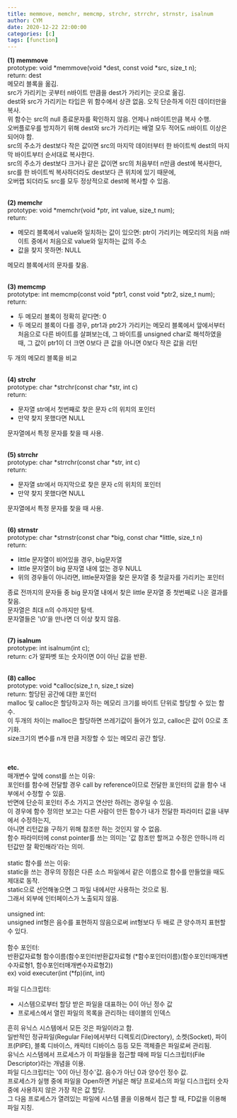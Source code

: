 ```yaml
---
title: memmove, memchr, memcmp, strchr, strrchr, strnstr, isalnum
author: CYM
date: 2020-12-22 22:00:00
categories: [c]
tags: [function]
---
```



**(1) memmove<br>**
prototype: void \*memmove(void \*dest, const void \*src, size_t n);<br>
return: dest<br>
메모리 블록을 옮김.<br>
src가 가리키는 곳부터 n바이트 만큼을 dest가 가리키는 곳으로 옮김.<br>
dest와 src가 가리키는 타입은 위 함수에서 상관 없음. 오직 단순하게 이진 데이터만을 복사.<br>
위 함수는 src의 null 종료문자를 확인하지 않음. 언제나 n바이트만큼 복사 수행.<br>
오버플로우를 방지하기 위해 dest와 src가 가리키는 배열 모두 적어도 n바이트 이상은 되어야 함.<br>
src의 주소가 dest보다 작은 값이면 src의 마지막 데이터부터 한 바이트씩 dest의 마지막 바이트부터 순서대로 복사한다.<br>
src의 주소가 dest보다 크거나 같은 값이면 src의 처음부터 n만큼 dest에 복사한다,<br>
src를 한 바이트씩 복사하더라도 dest보다 큰 위치에 있기 때문에, <br>
오버랩 되더라도 src를 모두 정상적으로 dest에 복사할 수 있음.<br>
<br>

**(2) memchr**<br>
prototype: void \*memchr(void \*ptr, int value, size_t num);<br>
return: 
- 메모리 블록에서 value와 일치하는 값이 있으면: ptr이 가리키는 메모리의 처음 n바이트 중에서 처음으로 value와 일치하는 값의 주소
- 값을 찾지 못하면: NULL<br>

메모리 블록에서의 문자를 찾음.<br>
<br>

**(3) memcmp**<br>
prototytpe: int memcmp(const void \*ptr1, const void \*ptr2, size_t num);<br>
return: 
- 두 메모리 블록이 정확히 같다면: 0
- 두 메모리 블록이 다를 경우, ptr1과 ptr2가 가리키는 메모리 블록에서 앞에서부터 처음으로 다른 바이트를 살펴보는데, 그 바이트를 unsigned char로 해석하였을 때, 그 값이 ptr1이 더 크면 0보다 큰 값을 아니면 0보다 작은 값을 리턴<br>

두 개의 메모리 블록을 비교<br>
<br>

**(4) strchr**<br>
prototype: char \*strchr(const char \*str, int c)<br>
return: 
- 문자열 str에서 첫번째로 찾은 문자 c의 위치의 포인터
- 만약 찾지 못했다면 NULL<br>

문자열에서 특정 문자를 찾을 때 사용.<br>
<br>

**(5) strrchr**<br>
prototype: char \*strrchr(const char \*str, int c)<br>
return:
- 문자열 str에서 마지막으로 찾은 문자 c의 위치의 포인터
- 만약 찾지 못했다면 NULL<br>

문자열에서 특정 문자를 찾을 때 사용.<br>
<br>

**(6) strnstr**<br>
prototype: char \*strnstr(const char \*big, const char \*little, size_t n)<br>
return:
- little 문자열이 비어있을 경우, big문자열
- little 문자열이 big 문자열 내에 없는 경우 NULL
- 위의 경우들이 아니라면, little문자열을 찾은 문자열 중 첫글자를 가리키는 포인터<br>

종료 전까지의 문자들 중 big 문자열 내에서 찾은 little 문자열 중 첫번째로 나온 결과를 찾음.<br>
문자열은 최대 n의 수까지만 탐색.<br>
문자열들은 '\0'을 만나면 더 이상 찾지 않음.<br>
<br>

**(7) isalnum**<br>
prototype: int isalnum(int c);<br>
return: c가 알파벳 또는 숫자이면 0이 아닌 값을 반환.<br>
<br>

**(8) calloc**<br>
prototype: void \*calloc(size_t n, size_t size)<br>
return: 할당된 공간에 대한 포인터<br>
malloc 및 calloc은 할당하고자 하는 메모리 크기를 바이트 단위로 할당할 수 있는 함수.<br>
이 두개의 차이는 malloc은 할당하면 쓰레기값이 들어가 있고, calloc은 값이 0으로 초기화.<br>
size크기의 변수를 n개 만큼 저장할 수 있는 메모리 공간 할당.<br>
<br>
<br>

**etc.**<br>
매개변수 앞에 const를 쓰는 이유:<br>
포인터를 함수에 전달할 경우 call by reference이므로 전달한 포인터의 값을 함수 내부에서 수정할 수 있음.<br> 
반면에 단순히 포인터 주소 가지고 연산만 하려는 경우일 수 있음.<br>
이 경우에 함수 정의만 보고는 다른 사람이 만든 함수가 내가 전달한 파라미터 값을 내부에서 수정하는지,<br> 
아니면 리턴값을 구하기 위해 참조만 하는 것인지 알 수 없음.<br>
함수 파라미터에 const pointer를 쓰는 의미는 '값 참조만 할꺼고 수정은 안하니까 리턴값만 잘 확인해라'라는 의미.<br>
<br>
static 함수를 쓰는 이유:<br>
static을 쓰는 경우의 장점은 다른 소스 파일에서 같은 이름으로 함수를 만들었을 때도 제대로 동작.<br>
static으로 선언해놓으면 그 파일 내에서만 사용하는 것으로 됨.<br>
그래서 외부에 인터페이스가 노출되지 않음.<br>
<br>
unsigned int: <br>
unsigned int형은 음수를 표현하지 않음으로써 int형보다 두 배로 큰 양수까지 표현할 수 있다. <br>
<br>
함수 포인터:<br>
반환값자료형 함수이름(함수포인터반환값자료형 (\*함수포인터이름)(함수포인터매개변수자료형1, 함수포인터매개변수자료형2))<br>
ex) void executer(int (\*fp)(int, int)<br>
<br>
파일 디스크립터:<br>
- 시스템으로부터 할당 받은 파일을 대표하는 0이 아닌 정수 값
- 프로세스에서 열린 파일의 목록을 관리하는 테이블의 인덱스<br>

흔히 유닉스 시스템에서 모든 것은 파일이라고 함.<br>
일반적인 정규파일(Regular File)에서부터 디렉토리(Directory), 소켓(Socket), 파이프(PIPE), 블록 디바이스, 캐릭터 디바이스 등등 모든 객체즐은 파일로써 관리됨.<br>
유닉스 시스템에서 프로세스가 이 파일들을 접근할 때에 파일 디스크립터(File Descriptor)라는 개념을 이용.<br>
파일 디스크립터는 '0이 아닌 정수'값. 음수가 아닌 0과 양수인 정수 값.<br>
프로세스가 실행 중에 파일을 Open하면 커널은 해당 프로세스의 파일 디스크립터 숫자 중에 사용하지 않은 가장 작은 값 할당.<br>
그 다음 프로세스가 열려있는 파일에 시스템 콜을 이용해서 접근 할 때, FD값을 이용해 파일 지칭.<br>
<br>
<br>
